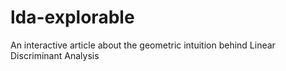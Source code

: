 # lda-explorable
An interactive article about the geometric intuition behind Linear Discriminant Analysis
